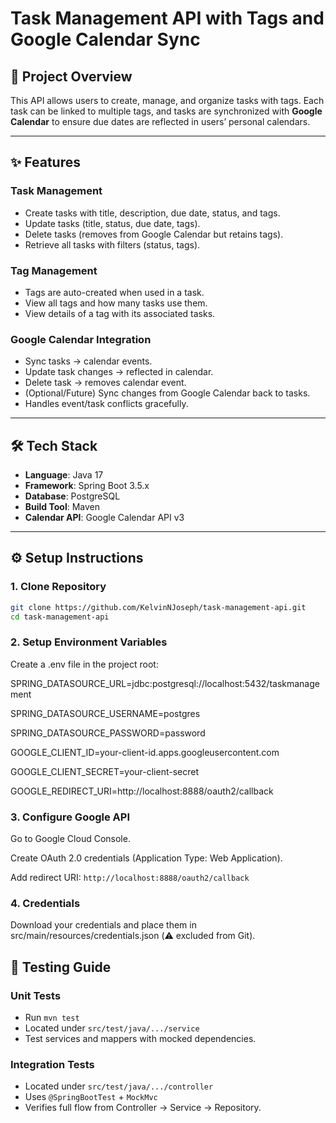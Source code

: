 # Task Management API with Tags and Google Calendar Sync

## 🚀 Project Overview
This API allows users to create, manage, and organize tasks with tags. Each task can be linked to multiple tags, and tasks are synchronized with **Google Calendar** to ensure due dates are reflected in users’ personal calendars.

---

## ✨ Features
### Task Management
- Create tasks with title, description, due date, status, and tags.
- Update tasks (title, status, due date, tags).
- Delete tasks (removes from Google Calendar but retains tags).
- Retrieve all tasks with filters (status, tags).

### Tag Management
- Tags are auto-created when used in a task.
- View all tags and how many tasks use them.
- View details of a tag with its associated tasks.

### Google Calendar Integration
- Sync tasks → calendar events.
- Update task changes → reflected in calendar.
- Delete task → removes calendar event.
- (Optional/Future) Sync changes from Google Calendar back to tasks.
- Handles event/task conflicts gracefully.

---

## 🛠 Tech Stack
- **Language**: Java 17
- **Framework**: Spring Boot 3.5.x
- **Database**: PostgreSQL
- **Build Tool**: Maven
- **Calendar API**: Google Calendar API v3

---

## ⚙️ Setup Instructions

### 1. Clone Repository

```bash
git clone https://github.com/KelvinNJoseph/task-management-api.git
cd task-management-api
```
### 2. Setup Environment Variables
Create a .env file in the project root:

SPRING_DATASOURCE_URL=jdbc:postgresql://localhost:5432/taskmanagement

SPRING_DATASOURCE_USERNAME=postgres

SPRING_DATASOURCE_PASSWORD=password

GOOGLE_CLIENT_ID=your-client-id.apps.googleusercontent.com

GOOGLE_CLIENT_SECRET=your-client-secret

GOOGLE_REDIRECT_URI=http://localhost:8888/oauth2/callback

### 3. Configure Google API
Go to Google Cloud Console.

Create OAuth 2.0 credentials (Application Type: Web Application).

Add redirect URI: `http://localhost:8888/oauth2/callback`

### 4. Credentials
Download your credentials and place them in src/main/resources/credentials.json (⚠️ excluded from Git).

## 🧪 Testing Guide

### Unit Tests
- Run `mvn test`
- Located under `src/test/java/.../service`
- Test services and mappers with mocked dependencies.

### Integration Tests
- Located under `src/test/java/.../controller`
- Uses `@SpringBootTest` + `MockMvc`
- Verifies full flow from Controller → Service → Repository.

